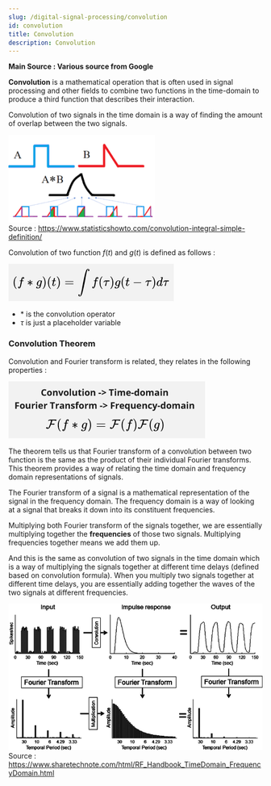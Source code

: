 ```yaml
---
slug: /digital-signal-processing/convolution
id: convolution
title: Convolution
description: Convolution
---
```


**Main Source : Various source from Google**

**Convolution** is a mathematical operation that is often used in signal processing and other fields to combine two functions in the time-domain to produce a third function that describes their interaction.

Convolution of two signals in the time domain is a way of finding the amount of overlap between the two signals.

![Two waves are combined together](./convolution.png)  
Source : https://www.statisticshowto.com/convolution-integral-simple-definition/

Convolution of two function $f(t)$ and $g(t)$ is defined as follows :

![Convolution formula with function of time involving integral](./convolution-formula.png)

- $\ast$ is the convolution operator
- $\tau$ is just a placeholder variable

### Convolution Theorem

Convolution and Fourier transform is related, they relates in the following properties :

![Convolution theorem](./convolution-theorem.png)

The theorem tells us that Fourier transform of a convolution between two function is the same as the product of their individual Fourier transforms. This theorem provides a way of relating the time domain and frequency domain representations of signals.

The Fourier transform of a signal is a mathematical representation of the signal in the frequency domain. The frequency domain is a way of looking at a signal that breaks it down into its constituent frequencies.

Multiplying both Fourier transform of the signals together, we are essentially multiplying together the **frequencies** of those two signals. Multiplying frequencies together means we add them up.

And this is the same as convolution of two signals in the time domain which is a way of multiplying the signals together at different time delays (defined based on convolution formula). When you multiply two signals together at different time delays, you are essentially adding together the waves of the two signals at different frequencies.

![Time and frequency domain shows how the wave progress over time or frequency](./convolution-theorem-example.png)  
Source : https://www.sharetechnote.com/html/RF_Handbook_TimeDomain_FrequencyDomain.html
